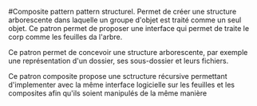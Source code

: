 #Composite pattern
pattern structurel.
Permet de créer une structure arborescente dans laquelle un groupe d'objet est traité comme un seul objet.
Ce patron permet de proposer une interface qui permet de traite le corp comme les feuilles da l'arbre.

Ce patron permet de concevoir une structure arborescente, par exemple une représentation d'un dossier, ses sous-dossier et leurs fichiers.

Ce patron composite propose une sctructure récursive permettant d'implementer avec la même interface logicielle 
sur les feuilles et les composites afin qu'ils soient manipulés de la même manière